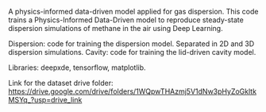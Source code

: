 A physics-informed data-driven model applied for gas dispersion. This code trains a Physics-Informed Data-Driven model to reproduce steady-state dispersion simulations of methane in the air using Deep Learning. 

Dispersion: code for training the dispersion model. Separated in 2D and 3D dispersion simulations. 
Cavity: code for training the lid-driven cavity model.

Libraries: deepxde, tensorflow, matplotlib.

Link for the dataset drive folder: 
https://drive.google.com/drive/folders/1WQpwTHAzmj5V1dNw3pHyZoGkltkMSYq_?usp=drive_link



